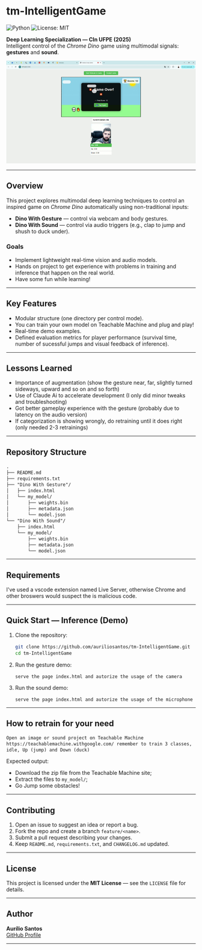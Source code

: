 # tm-IntelligentGame

![Python](https://img.shields.io/badge/python-3.8%2B-blue) ![License: MIT](https://img.shields.io/badge/license-MIT-green)

**Deep Learning Specialization — CIn UFPE (2025)**  
Intelligent control of the *Chrome Dino* game using multimodal signals: **gestures** and **sound**.

![demo-gif](docs/demo.gif)












---

## Overview  
This project explores multimodal deep learning techniques to control an inspired game on *Chrome Dino* automatically using non-traditional inputs:  
- **Dino With Gesture** — control via webcam and body gestures.  
- **Dino With Sound** — control via audio triggers (e.g., clap to jump and shush to duck under).  

### Goals  
- Implement lightweight real-time vision and audio models.  
- Hands on project to get experience with problems in training and inference that happen on the real world.
- Have some fun while learning!  

---

## Key Features  
- Modular structure (one directory per control mode).  
- You can train your own model on Teachable Machine and plug and play!
- Real-time demo examples.  
- Defined evaluation metrics for player performance (survival time, number of sucessful jumps and visual feedback of inference).  

---

## Lessons Learned 
- Importance of augmentation (show the gesture near, far, slightly turned sideways, upward and so on and so forth)  
- Use of Claude Ai to accelerate development (I only did minor tweaks and troubleshooting)
- Got better gameplay experience with the gesture (probably due to latency on the audio version)  
- If categorization is showing wrongly, do retraining until it does right (only needed 2-3 retrainings) 

---

## Repository Structure  
```
.
├── README.md
├── requirements.txt
├── "Dino With Gesture"/
│   ├── index.html               
│   └── my_model/              
│       ├── weights.bin
│       ├── metadata.json
│       └── model.json
└── "Dino With Sound"/
    ├── index.html
    └── my_model/
        ├── weights.bin
        ├── metadata.json
        └── model.json

```

---

## Requirements  
I've used a vscode extension named Live Server, otherwise Chrome and other broswers would suspect the is malicious code.

---

## Quick Start — Inference (Demo)  
1. Clone the repository:  
   ```bash
   git clone https://github.com/auriliosantos/tm-IntelligentGame.git
   cd tm-IntelligentGame
   ```
2. Run the gesture demo:  
   ```
   serve the page index.html and autorize the usage of the camera
   ```
3. Run the sound demo:  
   ```
   serve the page index.html and autorize the usage of the microphone
   ```

---

## How to retrain for your need 
```
Open an image or sound project on Teachable Machine https://teachablemachine.withgoogle.com/ remember to train 3 classes, idle, Up (jump) and Down (duck)
```

Expected output:
- Download the zip file from the Teachable Machine site;
- Extract the files to `my_model/`;
- Go Jump some obstacles!

---

## Contributing  
1. Open an issue to suggest an idea or report a bug.  
2. Fork the repo and create a branch `feature/<name>`.  
3. Submit a pull request describing your changes.  
4. Keep `README.md`, `requirements.txt`, and `CHANGELOG.md` updated.  

---

## License  
This project is licensed under the **MIT License** — see the `LICENSE` file for details.

---

## Author  
**Aurílio Santos**  
[GitHub Profile](https://github.com/auriliosantos)

---

